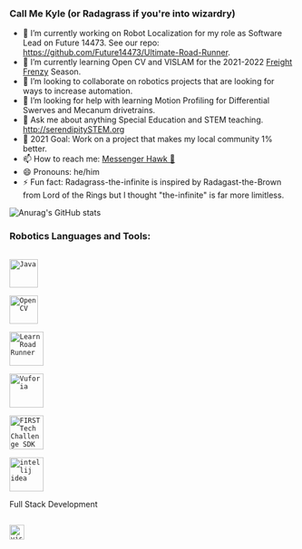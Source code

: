 ### Call Me Kyle (or Radagrass if you're into wizardry)

<!--
**Radagrass-the-infinite/Radagrass-the-infinite** is a ✨ _special_ ✨ repository because its `README.md` (this file) appears on your GitHub profile.

Here are some ideas to get you started:

- 🔭 I’m currently working on ...
- 🌱 I’m currently learning ...
- 👯 I’m looking to collaborate on ...
- 🤔 I’m looking for help with ...
- 💬 Ask me about ...
- 📫 How to reach me: ...
- 😄 Pronouns: ...
- ⚡ Fun fact: ...
-->
- 🔭 I’m currently working on Robot Localization for my role as Software Lead on Future 14473. See our repo: https://github.com/Future14473/Ultimate-Road-Runner.
- 🌱 I’m currently learning Open CV and VISLAM for the 2021-2022 [Freight Frenzy](https://info.firstinspires.org/firstforward?utm_source=first-inspires&utm_medium=promo&utm_campaign=fir-registration-022#hs_cos_wrapper_ftc_photo) Season.
- 👯 I’m looking to collaborate on robotics projects that are looking for ways to increase automation.
- 🤔 I’m looking for help with learning Motion Profiling for Differential Swerves and Mecanum drivetrains.
- 💬 Ask me about anything Special Education and STEM teaching. http://serendipitySTEM.org
- 🥅 2021 Goal: Work on a project that makes my local community 1% better.
- 📫 How to reach me: [Messenger Hawk 🦅](mailto:ng.kyle101@gmail.com)
- 😄 Pronouns: he/him
- ⚡ Fun fact: Radagrass-the-infinite is inspired by Radagast-the-Brown from Lord of the Rings but I thought "the-infinite" is far more limitless.

![Anurag's GitHub stats](https://github-readme-stats.vercel.app/api?username=Radagrass-the-infinite&theme=algolia&show_icons=true)

### Robotics Languages and Tools:
[<code>
<img alt="Java" width="50px" src="https://i.pinimg.com/originals/e9/94/61/e99461fdd5b3db8bdb3081d8acf5e524.png" />
</code>](https://www.java.com/en/)
[<code>
<img alt="Open CV" width="50px" src="https://opencv.org/wp-content/uploads/2020/07/cropped-OpenCV_logo_white_600x.png" />
</code>](https://opencv.org)
[<code>
<img alt="Learn Road Runner" width="60px" src="https://www.learnroadrunner.com/assets/baby/baby-rr.svg" />
</code>](https://www.learnroadrunner.com)
[<code>
<img alt="Vuforia" width="60px" src="https://www.ptc.com/dist/ptc/images/ptc-favicon-144x144-gray.png" />
</code>](https://www.ptc.com/en/products/vuforia)
[<code>
<img alt="FIRST Tech Challenge SDK" width="60px" src="https://www.bostontechmom.com/wp-content/uploads/2019/03/FIRST-Logo.gif" />
</code>](https://www.firstinspires.org/robotics/ftc)
[<code>
<img alt="intellij idea" width="60px" src="https://img.icons8.com/color/240/000000/intellij-idea.png" />
</code>](https://www.jetbrains.com/idea/)

Full Stack Development


[<code>
<img alt="visual studio code" width="26px" src="https://img.icons8.com/fluent/240/000000/visual-studio-code-2019.png" />
</code>](https://code.visualstudio.com/)


